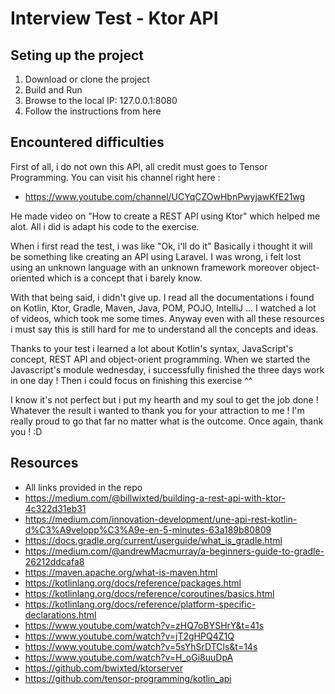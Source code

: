 # Interview Test - Ktor API

## Seting up the project 

1. Download or clone the project
2. Build and Run
3. Browse to the local IP: 127.0.0.1:8080
4. Follow the instructions from here

## Encountered difficulties 

First of all, i do not own this API, all credit must goes to Tensor Programming. You can visit his channel right here :
 
* https://www.youtube.com/channel/UCYqCZOwHbnPwyjawKfE21wg

He made video on "How to create a REST API using Ktor" which helped me alot. All i did is adapt his code to the exercise.
 
When i first read the test, i was like "Ok, i'll do it" Basically i thought it will be something like creating an API using Laravel. I was wrong, i felt lost using an unknown language with an unknown framework moreover object-oriented which is a concept that i barely know.

With that being said, i didn't give up. I read all the documentations i found on Kotlin, Ktor, Gradle, Maven, Java, POM, POJO, IntelliJ ... I watched a lot of videos, which took me some times. Anyway even with all these resources i must say this is still hard for me to understand all the concepts and ideas.

Thanks to your test i learned a lot about Kotlin's syntax, JavaScript's concept, REST API and object-orient programming. When we started the Javascript's module wednesday, i successfully finished the three days work in one day ! Then i could focus on finishing this exercise ^^

I know it's not perfect but i put my hearth and my soul to get the job done ! Whatever the result i wanted to thank you for your attraction to me ! I'm really proud to go that far no matter what is the outcome. Once again, thank you ! :D

## Resources

* All links provided in the repo
* https://medium.com/@billwixted/building-a-rest-api-with-ktor-4c322d31eb31
* https://medium.com/innovation-development/une-api-rest-kotlin-d%C3%A9velopp%C3%A9e-en-5-minutes-63a189b80809
* https://docs.gradle.org/current/userguide/what_is_gradle.html
* https://medium.com/@andrewMacmurray/a-beginners-guide-to-gradle-26212ddcafa8
* https://maven.apache.org/what-is-maven.html
* https://kotlinlang.org/docs/reference/packages.html
* https://kotlinlang.org/docs/reference/coroutines/basics.html
* https://kotlinlang.org/docs/reference/platform-specific-declarations.html
* https://www.youtube.com/watch?v=zHQ7oBYSHrY&t=41s
* https://www.youtube.com/watch?v=jT2gHPQ4Z1Q
* https://www.youtube.com/watch?v=5sYhSrDTCls&t=14s
* https://www.youtube.com/watch?v=H_oGi8uuDpA
* https://github.com/bwixted/ktorserver
* https://github.com/tensor-programming/kotlin_api



 
 



